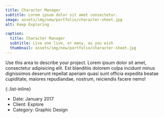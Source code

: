```yaml
---
title: Character Manager
subtitle: Lorem ipsum dolor sit amet consectetur.
image: assets/img/new/portfolio/character-sheet.jpg
alt: Keep Exploring

caption:
  title: Character Manager
  subtitle: Live one live, or many, as you wish
  thumbnail: assets/img/new/portfolio/character-sheet.jpg
---
```

Use this area to describe your project. Lorem ipsum dolor sit amet, consectetur adipisicing elit. Est blanditiis dolorem culpa incidunt minus dignissimos deserunt repellat aperiam quasi sunt officia expedita beatae cupiditate, maiores repudiandae, nostrum, reiciendis facere nemo!

{:.list-inline}
- Date: January 2017
- Client: Explore
- Category: Graphic Design

